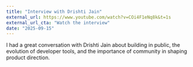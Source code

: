 ```yaml
---
title: "Interview with Drishti Jain"
external_url: https://www.youtube.com/watch?v=COi4F1eNq8k&t=1s
external_url_cta: "Watch the interview"
date: "2025-09-15"
---
```


I had a great conversation with Drishti Jain about building in public, the evolution of developer tools, and the importance of community in shaping product direction.